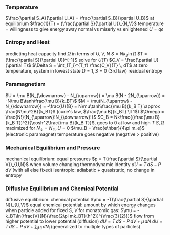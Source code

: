 ### Temperature
$\frac{\partial S_A}{\partial U_A} = \frac{\partial S_B}{\partial U_B}$ at equilibrium
	$\frac{1}{T} = (\frac{\partial S}{\partial U})_{N,V}$
	temperature = willingness to give energy away
		normal vs miserly vs enlightened
	$U = q\epsilon$
### Entropy and Heat
predicting heat capacity
	find $\Omega$ in terms of $U, V, N$
	$S = Nk_B\ln\Omega$
	$T = (\frac{\partial S}{\partial U})^{-1}$
	solve for $U(T)$
	$C_V = \frac{\partial U}{\partial T}$
$\Delta S = \int_{T_i}^{T_f} \frac{C_V}{T} \, dT$
	at zero temperature, system in lowest state $\Omega = 1, S = 0$ (3rd law)
	residual entropy
### Paramagnetism
$U = \mu B(N_{\downarrow} - N_{\uparrow}) = \mu B(N - 2N_{\uparrow}) = -N\mu B\tanh\frac{\mu B}{k_BT}$
$M = \mu(N_{\uparrow} - N_{\downarrow}) = -\frac{U}{B} = N\mu\tanh\frac{\mu  B}{k_B T} \approx \frac{N\mu^2B}{k_BT}$ (curie's law,  $\frac{\mu B}{k_BT} \ll 1$)
$\Omega = \frac{N!}{N_{\uparrow}!N_{\downarrow}!}$
$C_B = Nk\frac{(\frac{\mu B}{k_B T})^2}{\cosh^2\frac{\mu B}{k_B T}}$, goes to $0$ at low and high $T$
$S, \Omega$ maximized for $N_{\downarrow} = N_{\uparrow}, U = 0$
$\mu_B = \frac{e\hbar}{4\pi m_e}$ (electronic paramagnet)
temperature goes negative (negative > positive)
### Mechanical Equilibrium and Pressure
mechanical equilibrium: equal pressures
$p = T(\frac{\partial S}{\partial V})_{U,N}$ when volume changing
thermodynamic identity
	$dU = T \, dS - P \, dV$ (with all else fixed)
isentropic: adiabatic + quasistatic, no change in entropy
### Diffusive Equilibrium and Chemical Potential
diffusive equilibrium: chemical potential $\mu = -T(\frac{\partial S}{\partial N})_{U,V}$ equal
	chemical potential: amount by which energy changes when particle added for fixed $S$, $V$
		for monatomic gas: $\mu = -k_BT\ln(\frac{V}{N}(\frac{2\pi mk_BT}{h^2})^{\frac{3}{2}})$
	flow from higher potential to lower potential (diffusion)
	$dU = T \, dS - P \, dV + \mu \, dN$
		$dU = T \, dS - P \, dV + \sum_i \mu_i \, dN_i$ (generalized to multiple types of particles)
	